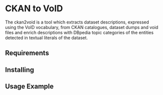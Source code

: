 # CKAN to VoID

The ckan2void is a tool which extracts dataset descriptions, expressed using the VoID vocabulary, from CKAN catalogues, dataset dumps and void files and enrich descriptions with DBpedia topic categories of the entities detected in textual literals of the dataset.

Requirements
------------


Installing
----------


Usage Example
-------------
